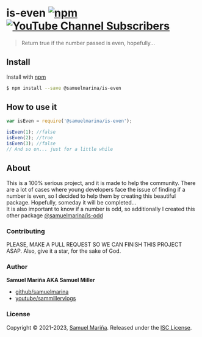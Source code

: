 # is-even [![npm](https://img.shields.io/npm/v/@samuelmarina/is-even)](https://www.npmjs.com/package/@samuelmarina/is-even) [![YouTube Channel Subscribers](https://img.shields.io/youtube/channel/subscribers/UCJKYubtV1bfbhS-SxTm9Z1A?style=social)](https://youtube.com/sammillervlogs)
> Return true if the number passed is even, hopefully...

## Install
Install with [npm](https://www.npmjs.com/)
```sh
$ npm install --save @samuelmarina/is-even
```

## How to use it
```js
var isEven = require('@samuelmarina/is-even');

isEven(1); //false
isEven(2); //true
isEven(3); //false
// And so on... just for a little while
```
## About
This is a 100% serious project, and it is made to help the community. There are a lot of cases where young developers face the issue of finding if a number is even, so I 
decided to help them by creating this beautiful package. Hopefully, someday it will be completed...
<br />
It is also important to know if a number is odd, so additionally I created this other package [@samuelmarina/is-odd](https://www.npmjs.com/package/@samuelmarina/is-odd)

### Contributing
PLEASE, MAKE A PULL REQUEST SO WE CAN FINISH THIS PROJECT ASAP. Also, give it a star, for the sake of God.

### Author
**Samuel Mariña AKA Samuel Miller**
* [github/samuelmarina](https://github.com/samuelmarina)
* [youtube/sammillervlogs](https://youtube.com/sammillervlogs)

### License
Copyright © 2021-2023, [Samuel Mariña](https://github.com/samuelmarina).
Released under the [ISC License](LICENSE).
